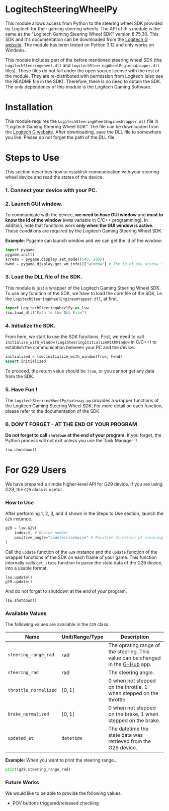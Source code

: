 # LogitechSteeringWheelPy

This module allows access from Python to the steering wheel SDK provided by Logitech for their gaming steering wheels. The API of this module is the same as the "Logitech Gaming Steering Wheel SDK" version 8.75.30. This SDK and it's documentation can be downloaded from the [Logitech G website](https://www.logitechg.com/en-us/innovation/developer-lab.html). The module has been tested on Python 3.12 and only works on Windows.  

This module includes part of the before mentioned steering wheel SDK (the `LogitechSteeringwheel.dll` and `LogitechSteeringWheelEnginesWrapper.dll` files). These files do not fall under the open source license with the rest of the module. They are re-distributed with permission from Logitech (also see the README file in the SDK). Therefore, there is no need to obtain the SDK. The only dependency of this module is the Logitech Gaming Software.

# Installation

This module requires the `LogitechSteeringWheelEnginesWrapper.dll` file in "Logitech Gaming Steering Wheel SDK".
The file can be downloaded from the [Logitech G website](https://www.logitechg.com/en-us/innovation/developer-lab.html).
After downloading, save the DLL file to somewhere you like.
Please do not forget the path of the DLL file.

# Steps to Use

This section describes how to establish communication with your steering wheel device and read the states of the device.

### 1. Connect your device with your PC.
### 2. Launch GUI window.
To communicate with the device, **we need to have GUI window** and **must to know the id of the window** (`HWND` variable in C/C++ programming).
In addition, note that functions work **only when the GUI window is active**.
These conditions are required by the Logitech Gaming Steering Wheel SDK.

**Example**: Pygame can launch window and we can get the id of the window:
```python
import pygame
pygame.init()
screen = pygame.display.set_mode((640, 200))
hwnd = pygame.display.get_wm_info()["window"] # The ID of the Window !
```
### 3. Load the DLL file of the SDK.
This module is just a wrapper of the Logitech Gaming Steering Wheel SDK.
To use any function of the SDK, we have to load the core file of the SDK, i.e. the `LogitechSteeringWheelEnginesWrapper.dll`, at first.
```python
import LogitechSteeringWheelPy as lsw
lsw.load_dll("Path to the DLL File")
```

### 4. Initialize the SDK.
From here, we start to use the SDK functions.
First, we need to call `initialize_with_window` (`LogiSteeringInitializeWithWindow` in C/C++) to establish the communication between your PC and the device.
```python
initialized = lsw.initialize_with_window(True, hwnd)
assert initialized
```
To proceed, the return value should be `True`, or you cannot get any data from the SDK.

### 5. Have Fun !
The `LogitechSteeringWheelPy/gateway.py` provides a wrapper functions of the Logitech Gaming Steering Wheel SDK.
For more detail on each function, please refer to the documentation of the SDK.

### 6. DON'T FORGET - AT THE END OF YOUR PROGRAM
**Do not forget to call `shutdown` at the end of your program**.
If you forget, the Python process will not exit unless you use the Task Manager !!
```python
lsw.shutdown()
```

# For G29 Users

We have prepared a simple higher-level API for G29 device.
If you are using G29, the `G29` class is useful.

### How to Use

After performing 1, 2, 3, and 4 shown in the Steps to Use section, launch the `G29` instance.
```python
g29 = lsw.G29(
    index=0, # Device number
    positive_angle="counterclockwise" # Positive direction of steering wheel angle
)
```

Call the `update` function of the `G29` instance and the `update` function of the wrapper functions of the SDK on each frame of your game.
This function internally calls `get_state` function to parse the state data of the G29 device, into a usable format.
```pyton
lsw.update()
g29.update()
```
And do not forget to shutdown at the end of your program.
```python
lsw.shutdown()
```

### Available Values

The following values are available in the `G29` class.

Name | Unit/Range/Type | Description
--- | --- | ---
`steering_range_rad` | rad | The oprating range of the steering. This value can be changed in the [G-Hub](https://www.logitechg.com/en-us/innovation/g-hub.html) app.
`steering_rad` | rad | The steering angle.
`throttle_normalized` | $[0,1]$ | 0 when not stepped on the throttle, 1 when stepped on the throttle.
`brake_normalized` | $[0,1]$ | 0 when not stepped on the brake, 1 when stepped on the brake.
`updated_at` | `datetime` | The datetime the state data was retrieved from the G29 device.

**Example**: When you want to print the steering range...
```python
print(g29.steering_range_rad)
```

### Future Works

We would like to be able to provide the following values.

* POV buttons triggered/released checking